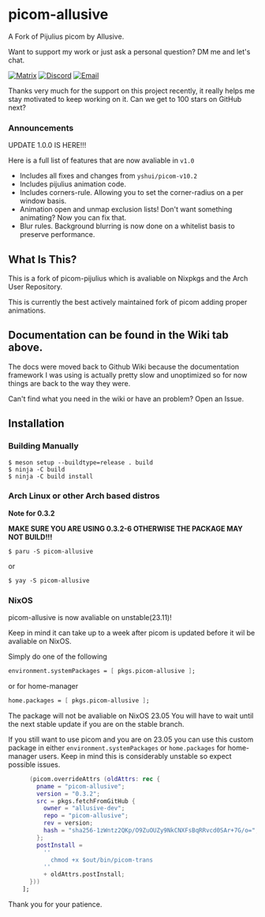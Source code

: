 # picom-allusive
A Fork of Pijulius picom by Allusive.

Want to support my work or just ask a personal question? DM me and let's chat.


[![Matrix](https://img.shields.io/badge/MATRIX-012121.svg?style=for-the-badge&logo=Matrix&logoColor=white)](https://matrix.to/#/@allusive_:matrix.org)
[![Discord](https://img.shields.io/badge/DISCORD-5865F2.svg?style=for-the-badge&logo=Discord&logoColor=white)](https://github.com/allusive-dev/allusive-dev#contact-me)
[![Email](https://img.shields.io/badge/EMAIL-160F33.svg?style=for-the-badge&logo=ProtonMail&logoColor=white)](mailto:jasper@allusive.dev)

Thanks very much for the support on this project recently, it really helps me stay motivated to keep working on it.
Can we get to 100 stars on GitHub next?

### Announcements

UPDATE 1.0.0 IS HERE!!!

Here is a full list of features that are now avaliable in `v1.0`

- Includes all fixes and changes from `yshui/picom-v10.2`
- Includes pijulius animation code.
- Includes corners-rule. Allowing you to set the corner-radius on a per window basis.
- Animation open and unmap exclusion lists! Don't want something animating? Now you can fix that.
- Blur rules. Background blurring is now done on a whitelist basis to preserve performance.

## What Is This?
This is a fork of picom-pijulius which is avaliable on Nixpkgs and the Arch User Repository.

This is currently the best actively maintained fork of picom adding proper animations.


## Documentation can be found in the Wiki tab above.

The docs were moved back to Github Wiki because the documentation framework I was using is actually pretty slow and unoptimized so for now things are back to the way they were.

Can't find what you need in the wiki or have an problem? Open an Issue.

## Installation

### Building Manually
```
$ meson setup --buildtype=release . build
$ ninja -C build
$ ninja -C build install
```

### Arch Linux or other Arch based distros

**Note for 0.3.2**

**MAKE SURE YOU ARE USING 0.3.2-6 OTHERWISE THE PACKAGE MAY NOT BUILD!!!**
```
$ paru -S picom-allusive
```
or
```
$ yay -S picom-allusive
```

### NixOS

picom-allusive is now avaliable on unstable(23.11)!

Keep in mind it can take up to a week after picom is updated before it wil be avaliable on NixOS.

Simply do one of the following
``` nix
environment.systemPackages = [ pkgs.picom-allusive ];
```
or for home-manager
``` nix
home.packages = [ pkgs.picom-allusive ];
```

The package will not be avaliable on NixOS 23.05 You will have to wait until the next stable update if you are on the stable branch.

If you still want to use picom and you are on 23.05 you can use this custom package in either `environment.systemPackages` or `home.packages` for home-manager users. Keep in mind this is considerably unstable so expect possible issues. 

``` nix
      (picom.overrideAttrs (oldAttrs: rec {
        pname = "picom-allusive";
        version = "0.3.2";
        src = pkgs.fetchFromGitHub {
          owner = "allusive-dev";
          repo = "picom-allusive";
          rev = version;
          hash = "sha256-1zWntz2QKp/O9ZuOUZy9NkCNXFsBqRRvcd0SAr+7G/o=";
        };
        postInstall =
          ''
            chmod +x $out/bin/picom-trans
          ''
          + oldAttrs.postInstall;
      }))
    ];
```

Thank you for your patience.
